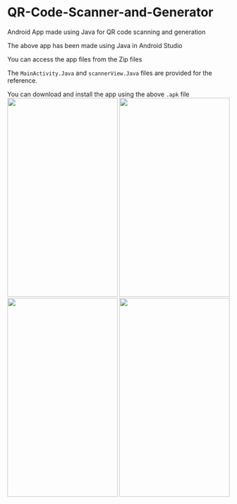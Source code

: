 # QR-Code-Scanner-and-Generator
Android App made using Java for QR code scanning and generation

The above app has been made using Java in Android Studio

You can access the app files from the Zip files

The ```MainActivity.Java``` and ```scannerView.Java``` files are provided for the reference.

You can download and install the app using the above ```.apk``` file
<img src="AppS1.jpg" width="250" height="450">
<img src="AppS2.jpg" width="250" height="450">
<img src="AppS3.jpg" width="250" height="450">
<img src="AppS4.jpg" width="250" height="450">
